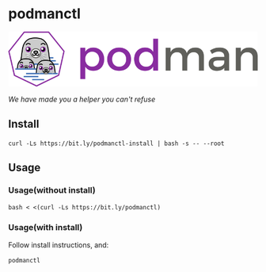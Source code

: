 # podmanctl

<p style="text-align: center;">
    <img src="https://raw.githubusercontent.com/sistematico/podmanctl/main/assets/podman-logo.png" alt="Podman" />
</p>

*We have made you a helper you can't refuse*

## Install

```shell
curl -Ls https://bit.ly/podmanctl-install | bash -s -- --root
```

## Usage

### Usage(without install)

```shell
bash < <(curl -Ls https://bit.ly/podmanctl)
```

### Usage(with install)

Follow install instructions, and:

```shell
podmanctl
```
